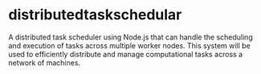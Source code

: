 # distributedtaskschedular
A distributed task scheduler using Node.js that can handle the scheduling and execution of tasks across multiple worker nodes. This system will be used to efficiently distribute and manage computational tasks across a network of machines.
